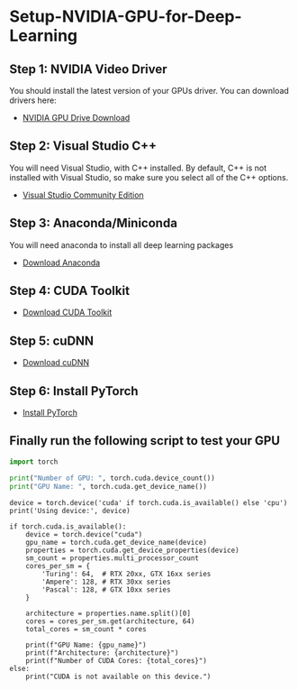 # Setup-NVIDIA-GPU-for-Deep-Learning

## Step 1: NVIDIA Video Driver

You should install the latest version of your GPUs driver. You can download drivers here:
 - [NVIDIA GPU Drive Download](https://www.nvidia.com/Download/index.aspx)

## Step 2: Visual Studio C++

You will need Visual Studio, with C++ installed. By default, C++ is not installed with Visual Studio, so make sure you select all of the C++ options.
 - [Visual Studio Community Edition](https://visualstudio.microsoft.com/vs/community/)

## Step 3: Anaconda/Miniconda

You will need anaconda to install all deep learning packages
 - [Download Anaconda](https://www.anaconda.com/download/success)

## Step 4: CUDA Toolkit

 - [Download CUDA Toolkit](https://developer.nvidia.com/cuda-toolkit-archive)

## Step 5: cuDNN

 - [Download cuDNN](https://developer.nvidia.com/rdp/cudnn-archive)


## Step 6: Install PyTorch 

 - [Install PyTorch](https://pytorch.org/get-started/locally/)




## Finally run the following script to test your GPU

```python
import torch

print("Number of GPU: ", torch.cuda.device_count())
print("GPU Name: ", torch.cuda.get_device_name())
```
```
device = torch.device('cuda' if torch.cuda.is_available() else 'cpu')
print('Using device:', device)
```
```
if torch.cuda.is_available():
    device = torch.device("cuda")
    gpu_name = torch.cuda.get_device_name(device)
    properties = torch.cuda.get_device_properties(device)
    sm_count = properties.multi_processor_count
    cores_per_sm = {
        'Turing': 64,  # RTX 20xx, GTX 16xx series
        'Ampere': 128, # RTX 30xx series
        'Pascal': 128, # GTX 10xx series
    }

    architecture = properties.name.split()[0]  
    cores = cores_per_sm.get(architecture, 64)  
    total_cores = sm_count * cores

    print(f"GPU Name: {gpu_name}")
    print(f"Architecture: {architecture}")
    print(f"Number of CUDA Cores: {total_cores}")
else:
    print("CUDA is not available on this device.")
```
